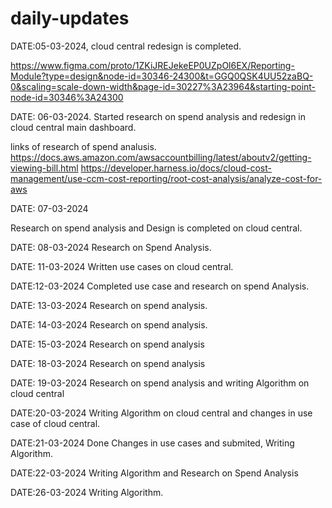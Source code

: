 # daily-updates

DATE:05-03-2024,
cloud central redesign is completed.

https://www.figma.com/proto/1ZKiJREJekeEP0UZpOl6EX/Reporting-Module?type=design&node-id=30346-24300&t=GGQ0QSK4UU52zaBQ-0&scaling=scale-down-width&page-id=30227%3A23964&starting-point-node-id=30346%3A24300


DATE: 06-03-2024.
Started research on spend analysis and  redesign in cloud central main dashboard.

links of research of spend analusis.
https://docs.aws.amazon.com/awsaccountbilling/latest/aboutv2/getting-viewing-bill.html
https://developer.harness.io/docs/cloud-cost-management/use-ccm-cost-reporting/root-cost-analysis/analyze-cost-for-aws


DATE: 07-03-2024

Research on spend analysis and Design is completed on cloud central.

DATE: 08-03-2024
Research on Spend Analysis.

DATE: 11-03-2024
Written use cases on cloud central.

DATE:12-03-2024
Completed use case and research on spend Analysis.

DATE: 13-03-2024
Research on spend analysis.

DATE: 14-03-2024
Research on spend analysis.

DATE: 15-03-2024
Research on spend analysis

DATE: 18-03-2024
Research on spend analysis

DATE: 19-03-2024
Research on spend analysis and writing Algorithm on cloud central

DATE:20-03-2024
Writing Algorithm on cloud central and changes in use case of cloud central.

DATE:21-03-2024
Done Changes in use cases and submited,  Writing Algorithm.

DATE:22-03-2024
Writing Algorithm and Research on Spend Analysis

DATE:26-03-2024
Writing Algorithm.


